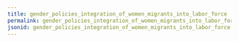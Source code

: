 ```yaml
---
title: gender_policies_integration_of_women_migrants_into_labor_force
permalink: gender_policies_integration_of_women_migrants_into_labor_force.html
jsonid: gender_policies_integration_of_women_migrants_into_labor_force
---
```

